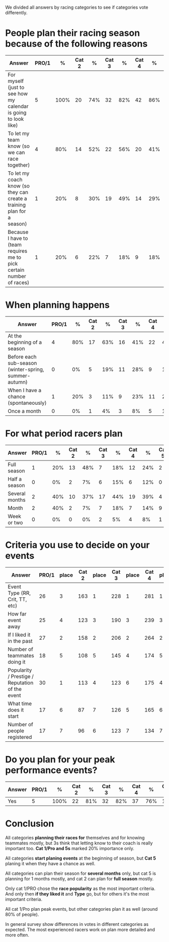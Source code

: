We divided all answers by racing categories to see if categories vote differently.

# People plan their racing season because of the following reasons

Answer | PRO/1 | % |  Cat 2 | % | Cat 3 | % | Cat 4 | % | Cat 5 |  %  
------|-------|---|--------|-----|------|---|-------|----|------|----
For myself (just to see how my calendar is going to look like) | 5 |  100% |   20 | 74% | 32 | 82% | 42 | 86% | 13 | 81%
To let my team know (so we can race together) |  4 |  80% | 14 | 52% | 22 | 56% | 20 | 41% | 7  | 44%
To let my coach know (so they can create a training plan for a season) | 1 |  20% | 8 |  30% |19 | 49%| 14 | 29% |3  | 19%
Because I have to (team requires me to pick certain number of races)  |  1 |  20% |6 |  22% |7 |  18% |9  | 18% |2 |  13%

# When planning happens	

Answer | PRO/1 | % |  Cat 2 | % | Cat 3 | % | Cat 4 | % | Cat 5 |  %  
------|-------|---|--------|-----|------|---|-------|----|------|----
At the beginning of a season |	4 |	80%|17|	63%|	16|	41%|	22|	45%|	7	|44%
Before each sub-season (winter-spring, summer-autumn)|	0 |	0%	|5	|19%	|11	|28%	|9	|18%	|1	|6%
When I have a chance (spontaneously)	|1|	20%|	3	|11%|	9|	23%|	11|	22%|	7	|44%
Once a month	|0	|0%|	1|	4%|	3	|8%|	5|	10%|	1	|6%

# For what period racers plan	
Answer | PRO/1 | % |  Cat 2 | % | Cat 3 | % | Cat 4 | % | Cat 5 |  %  
------|-------|---|--------|-----|------|---|-------|----|------|----
Full season 	|1|	20%|	13|	48%|	7|	18%|	12|	24%|	2|	13%
Half a season	|0	|0%|	2|	7%|	6|	15%|	6	|12%|	0|	0%
Several months |	2|	40%|	10|	37%	|17|	44%	|19	|39%|	4|	25%
Month 	|2	|40%|	2|	7%|	7|	18%|	7|	14%|	9	|56%
Week or two	|0	|0%|	0|	0%|	2|	5%|	4	|8%|	1|	6%

# Criteria you use to decide on your events					
Answer | PRO/1 | place |  Cat 2 | place | Cat 3 | place | Cat 4 | place | Cat 5 |  place  
------|-------|---|--------|-----|------|---|-------|----|------|----
Event Type (RR, Crit, TT, etc)	|26|	3|	163|	1|	228|	1|	281|	1	|91|	1
How far event away	|25|	4	|123|	3|	190|	3	|239|	3	|85	|2
If I liked it in the past	|27|	2|	158|	2|	206|	2|	264|	2|	75|	3
Number of teammates doing it	|18|	5|	108|	5|	145|	4|	174|	5|	54|	5
Popularity / Prestige / Reputation of the event	|30|	1|	113|	4|	123|	6|	175|	4|	60|	4
What time does it start	|17	|6|	87|	7|	126|	5|	165|	6|	54|	6
Number of people registered	|17|	7|	96|	6|	123|	7|	134|	7|	43|	7

# Do you plan for your peak performance events?
Answer | PRO/1 | % |  Cat 2 | % | Cat 3 | % | Cat 4 | % | Cat 5 |  %  
------|-------|---|--------|-----|------|---|-------|----|------|----
Yes| 5|	100%	|22|	81%|	32|	82%|	37|	76%|	10	|63%

# Conclusion
All categories **planning their races for** themselves and for knowing teammates mostly, but 3s think that letting know to their coach is really important too. **Cat 1/Pro and 5s** marked 20% importance only.

All categories **start planing events** at the beginning of season, but **Cat 5** planing it when they have a chance as well.

All categories can plan their season for **several months** only, but cat 5 is planning for 1 months mostly, and cat 2 can plan for **full season** mostly.

Only cat 1/PRO chose the **race popularity** as the most important criteria. And only then **if they liked it** and **Type** go, but for others it's the most important criteria.

All cat 1/Pro plan peak events, but other categories plan it as well (around 80% of people).

In general survey show differences in votes in different categories as expected. The most experienced racers work on plan more detailed and more often.